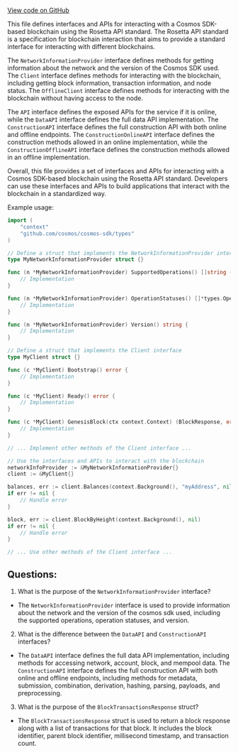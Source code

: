 [View code on GitHub](https://github.com/cosmos/cosmos-sdk.git/tools/rosetta/lib/types/types.go)

This file defines interfaces and APIs for interacting with a Cosmos SDK-based blockchain using the Rosetta API standard. The Rosetta API standard is a specification for blockchain interaction that aims to provide a standard interface for interacting with different blockchains. 

The `NetworkInformationProvider` interface defines methods for getting information about the network and the version of the Cosmos SDK used. The `Client` interface defines methods for interacting with the blockchain, including getting block information, transaction information, and node status. The `OfflineClient` interface defines methods for interacting with the blockchain without having access to the node. 

The `API` interface defines the exposed APIs for the service if it is online, while the `DataAPI` interface defines the full data API implementation. The `ConstructionAPI` interface defines the full construction API with both online and offline endpoints. The `ConstructionOnlineAPI` interface defines the construction methods allowed in an online implementation, while the `ConstructionOfflineAPI` interface defines the construction methods allowed in an offline implementation. 

Overall, this file provides a set of interfaces and APIs for interacting with a Cosmos SDK-based blockchain using the Rosetta API standard. Developers can use these interfaces and APIs to build applications that interact with the blockchain in a standardized way. 

Example usage:

```go
import (
	"context"
	"github.com/cosmos/cosmos-sdk/types"
)

// Define a struct that implements the NetworkInformationProvider interface
type MyNetworkInformationProvider struct {}

func (n *MyNetworkInformationProvider) SupportedOperations() []string {
	// Implementation
}

func (n *MyNetworkInformationProvider) OperationStatuses() []*types.OperationStatus {
	// Implementation
}

func (n *MyNetworkInformationProvider) Version() string {
	// Implementation
}

// Define a struct that implements the Client interface
type MyClient struct {}

func (c *MyClient) Bootstrap() error {
	// Implementation
}

func (c *MyClient) Ready() error {
	// Implementation
}

func (c *MyClient) GenesisBlock(ctx context.Context) (BlockResponse, error) {
	// Implementation
}

// ... Implement other methods of the Client interface ...

// Use the interfaces and APIs to interact with the blockchain
networkInfoProvider := &MyNetworkInformationProvider{}
client := &MyClient{}

balances, err := client.Balances(context.Background(), "myAddress", nil)
if err != nil {
	// Handle error
}

block, err := client.BlockByHeight(context.Background(), nil)
if err != nil {
	// Handle error
}

// ... Use other methods of the Client interface ...
```
## Questions: 
 1. What is the purpose of the `NetworkInformationProvider` interface?
- The `NetworkInformationProvider` interface is used to provide information about the network and the version of the cosmos sdk used, including the supported operations, operation statuses, and version.

2. What is the difference between the `DataAPI` and `ConstructionAPI` interfaces?
- The `DataAPI` interface defines the full data API implementation, including methods for accessing network, account, block, and mempool data. The `ConstructionAPI` interface defines the full construction API with both online and offline endpoints, including methods for metadata, submission, combination, derivation, hashing, parsing, payloads, and preprocessing.

3. What is the purpose of the `BlockTransactionsResponse` struct?
- The `BlockTransactionsResponse` struct is used to return a block response along with a list of transactions for that block. It includes the block identifier, parent block identifier, millisecond timestamp, and transaction count.
